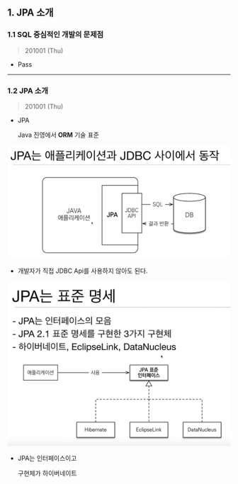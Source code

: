 
## 1. JPA 소개

### 1.1 SQL 중심적인 개발의 문제점

> 201001 (Thu)

* Pass

---

### 1.2 JPA 소개

> 201001 (Thu)

* JPA

  Java 진영에서 **ORM** 기술 표준

![](./img/Chapter_1_1.png)

* 개발자가 직접 JDBC Api를 사용하지 않아도 된다.

![](./img/Chapter_1_2.png)

* JPA는 인터페이스이고 

  구현체가 하이버네이트